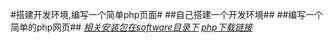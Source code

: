 #搭建开发环境,编写一个简单php页面#
##自己搭建一个开发环境##
##编写一个简单的php网页##
*[相关安装包在software目录下](http://sc2.gnuhub.com/training/IBM-SC-PHP-Training/001/software/)*
*[php下载链接](http://windows.php.net/download)*
